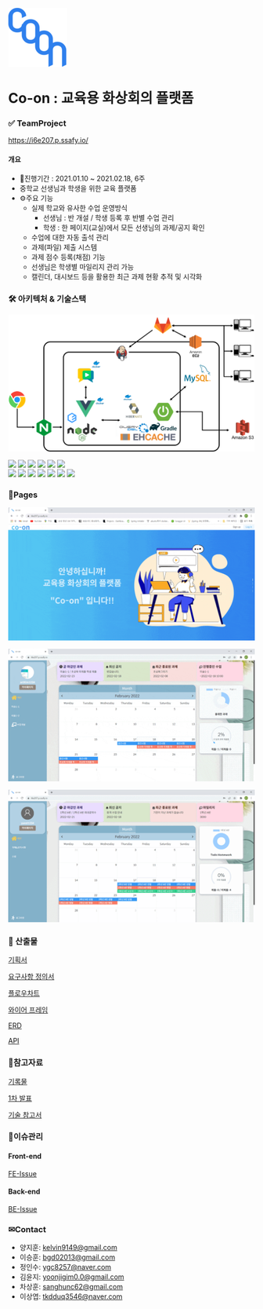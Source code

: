 ![apple-icon-120x120](images\apple-icon-120x120.png)

# Co-on : 교육용 화상회의 플랫폼

### ✅ TeamProject

https://i6e207.p.ssafy.io/

#### 개요

- 📆진행기간 : 2021.01.10 ~ 2021.02.18, 6주
- 중학교 선생님과 학생을 위한 교육 플랫폼
- ⚙주요 기능
  - 실제 학교와 유사한 수업 운영방식
    - 선생님 : 반 개설 / 학생 등록 후 반별 수업 관리
    - 학생 : 한 페이지(교실)에서 모든 선생님의 과제/공지 확인
  - 수업에 대한 자동 출석 관리
  - 과제(파일) 제출 시스템
  - 과제 점수 등록(채점) 기능
  - 선생님은 학생별 마일리지 관리 가능
  - 캘린더, 대시보드 등을 활용한 최근 과제 현황 추적 및 시각화

### 🛠 아키텍처 & 기술스택

![arc](images\arc.png)

<img src="https://img.shields.io/badge/vue-4FC08D?style=for-the-badge&logo=vue.js&logoColor=white">
<img src="https://img.shields.io/badge/node.js-339933?style=for-the-badge&logo=Node.js&logoColor=white">
<img src="https://img.shields.io/badge/npm-CB3837?style=for-the-badge&logo=npm&logoColor=white">
<img src="https://img.shields.io/badge/IntelliJ-000000?style=for-the-badge&logo=IntelliJ&logoColor=white">
<img src="https://img.shields.io/badge/spring-6DB33F?style=for-the-badge&logo=spring&logoColor=white">
<img src="https://img.shields.io/badge/java-007396?style=for-the-badge&logo=java&logoColor=white">
<br/>
<img src="https://img.shields.io/badge/nginx-009639?style=for-the-badge&logo=nginx&logoColor=white">
<img src="https://img.shields.io/badge/apache tomcat-F8DC75?style=for-the-badge&logo=apachetomcat&logoColor=white">
<img src="https://img.shields.io/badge/mysql-4479A1?style=for-the-badge&logo=mysql&logoColor=white">
<img src="https://img.shields.io/badge/gitlab-181717?style=for-the-badge&logo=gitlab&logoColor=white">
<img src="https://img.shields.io/badge/amazonaws-232F3E?style=for-the-badge&logo=amazonaws&logoColor=white">
<img src="https://img.shields.io/badge/Jira-0052CC?style=for-the-badge&logo=Jira&logoColor=white">
<img src="https://img.shields.io/badge/Jenkins-D24939?style=for-the-badge&logo=Jenkins&logoColor=white">
<br/>

### 📄Pages

![d959c9d095fd8f02](images\d959c9d095fd8f02.gif)

![8d650b108510f1d7](images\8d650b108510f1d7.gif)

![d1b099b94ec9b3ef](images\d1b099b94ec9b3ef.gif)

### 📝 산출물

[기획서](https://www.notion.so/85de967ca42241c8bf378ad99bfb9362)

[요구사항 정의서](https://www.notion.so/fa56eed887d64c99abf27acd7ffb826d)

[플로우차트](https://www.notion.so/81897471a4e543c586614851936c2db9)

[와이어 프레임](https://www.notion.so/06de41462d5b42dfb9c960a6b83c01d1)

[ERD](https://www.notion.so/ERD-e3fe1de186984fb7948501e0d1a1b119)

[API](https://www.notion.so/API-a04d965be11f494296a059aa155afdcd)

### 📌참고자료

[기록물](https://www.notion.so/363584496eb94fdb86c663fba3a53a37)

[1차 발표](https://www.notion.so/1-88f3f21255524512b557ef38fa9b5bef)

[기술 참고서](https://www.notion.so/6e5074d34bb442d08df551bbd92a33b6)

### 🔧이슈관리

#### Front-end

[FE-Issue](https://www.notion.so/FE-Issue-1781ff91aaa64a7885a265e7ca16ad4f)

#### Back-end

[BE-Issue](https://www.notion.so/BE-Issue-0efa094ad620430dae9724a768a40ad9)

### ✉Contact

- 양지훈: kelvin9149@gmail.com
- 이승훈: bgd02013@gmail.com
- 정인수: ygc8257@naver.com
- 김윤지: yoonjigim0.0@gmail.com
- 차상훈: sanghunc62@gmail.com
- 이상엽: tkdduq3546@naver.com

## 
